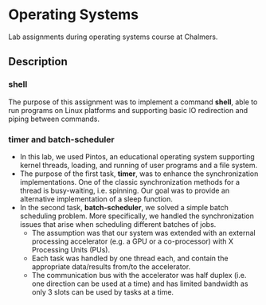 # Operating Systems
Lab assignments during operating systems course at Chalmers.

## Description

### shell
The purpose of this assignment was to implement a command **shell**, able to run programs on Linux platforms and supporting basic IO redirection and piping between commands.


### timer and batch-scheduler
- In this lab, we used Pintos, an educational operating system supporting kernel threads, loading, and running of user programs and a file system.
- The purpose of the first task, **timer**, was to enhance the synchronization implementations. One of the classic synchronization methods for a thread is busy-waiting, i.e. spinning. Our goal was to provide an alternative implementation of a sleep function.
- In the second task, **batch-scheduler**, we solved a simple batch scheduling problem. More specifically, we handled the synchronization issues that arise when scheduling different batches of jobs. 
  - The assumption was that our system was extended with an external processing accelerator (e.g. a GPU or a co-processor) with X Processing Units (PUs). 
  - Each task was handled by one thread each, and contain the appropriate data/results from/to the accelerator. 
  - The communication bus with the accelerator was half duplex (i.e. one direction can be used at a time) and has limited bandwidth as only 3 slots can be used by tasks at a time.
